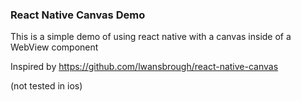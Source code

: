 ### React Native Canvas Demo

This is a simple demo of using react native with a canvas inside of a WebView component

Inspired by https://github.com/lwansbrough/react-native-canvas

(not tested in ios)
